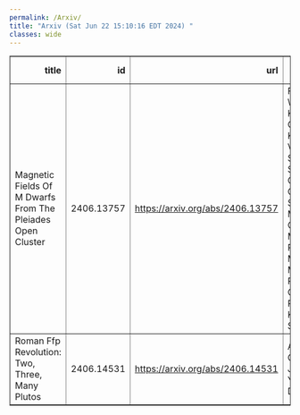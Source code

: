 ```yaml
---
permalink: /Arxiv/
title: "Arxiv (Sat Jun 22 15:10:16 EDT 2024) "
classes: wide
---
```

<table border="1" class="dataframe">
  <thead>
    <tr style="text-align: right;">
      <th>title</th>
      <th>id</th>
      <th>url</th>
      <th>authors</th>
      <th>Local Authors</th>
    </tr>
  </thead>
  <tbody>
    <tr>
      <td>Magnetic Fields Of M Dwarfs From The Pleiades Open Cluster</td>
      <td>2406.13757</td>
      <td><a href="https://arxiv.org/abs/2406.13757" target="_blank">https://arxiv.org/abs/2406.13757</a></td>
      <td>Fabio Wanderley, Katia Cunha, Oleg Kochukhov, Verne V. Smith, Diogo Souto, Lyra Cao, Kevin Covey, Steven R. Majewski, Cintia Martinez, Philip S. Muirhead, Marc Pinsonneault, C. Allende Prieto, Keivan G. Stassun</td>
      <td>Marc Pinsonneault</td>
    </tr>
    <tr>
      <td>Roman Ffp Revolution: Two, Three, Many Plutos</td>
      <td>2406.14531</td>
      <td><a href="https://arxiv.org/abs/2406.14531" target="_blank">https://arxiv.org/abs/2406.14531</a></td>
      <td>Andrew Gould, Jennifer C. Yee, Subo Dong</td>
      <td>Andrew Gould</td>
    </tr>
  </tbody>
</table>